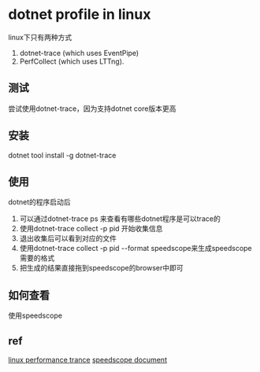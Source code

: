 # dotnet profile in linux

linux下只有两种方式 
1. dotnet-trace (which uses EventPipe) 
2. PerfCollect (which uses LTTng).

## 测试
尝试使用dotnet-trace，因为支持dotnet core版本更高

## 安装
dotnet tool install -g dotnet-trace

## 使用
dotnet的程序启动后
1. 可以通过dotnet-trace ps 来查看有哪些dotnet程序是可以trace的
2. 使用dotnet-trace collect -p pid 开始收集信息
3. 退出收集后可以看到对应的文件
4. 使用dotnet-trace collect -p pid --format speedscope来生成speedscope需要的格式
5. 把生成的结果直接拖到speedscope的browser中即可

## 如何查看
使用speedscope 

## ref
[linux performance trance](https://github.com/dotnet/coreclr/blob/master/Documentation/project-docs/linux-performance-tracing.md)
[speedscope document](https://github.com/jlfwong/speedscope/blob/main/README.md)

